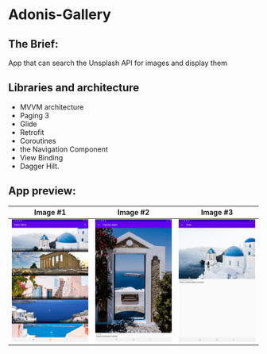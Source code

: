# Adonis-Gallery

## The Brief:

App that can search the Unsplash API for images and display them

## Libraries and architecture

 - MVVM architecture
 - Paging 3 
 - Glide 
 - Retrofit
 - Coroutines 
 - the Navigation Component 
 - View Binding 
 - Dagger Hilt.

## App preview:



Image #1            |  Image #2           |  Image #3
:-------------------------:|:----------------------------:|:-------------------------:
<img src="images/Adonis_Gallery_1.jpg">    |  <img src="images/Adonis_Gallery_2.jpg"> | <img src="images/Adonis_Gallery_3.jpg">

